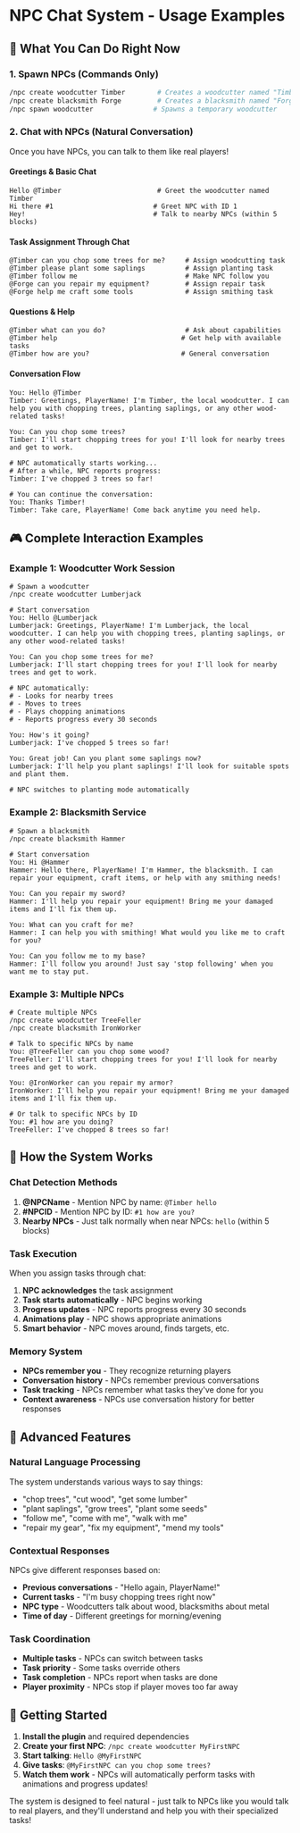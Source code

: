 # NPC Chat System - Usage Examples

## 🎯 **What You Can Do Right Now**

### **1. Spawn NPCs (Commands Only)**
```bash
/npc create woodcutter Timber        # Creates a woodcutter named "Timber"
/npc create blacksmith Forge         # Creates a blacksmith named "Forge"
/npc spawn woodcutter               # Spawns a temporary woodcutter
```

### **2. Chat with NPCs (Natural Conversation)**
Once you have NPCs, you can talk to them like real players!

#### **Greetings & Basic Chat**
```
Hello @Timber                        # Greet the woodcutter named Timber
Hi there #1                         # Greet NPC with ID 1
Hey!                                # Talk to nearby NPCs (within 5 blocks)
```

#### **Task Assignment Through Chat**
```
@Timber can you chop some trees for me?     # Assign woodcutting task
@Timber please plant some saplings          # Assign planting task  
@Timber follow me                           # Make NPC follow you
@Forge can you repair my equipment?         # Assign repair task
@Forge help me craft some tools             # Assign smithing task
```

#### **Questions & Help**
```
@Timber what can you do?                    # Ask about capabilities
@Timber help                               # Get help with available tasks
@Timber how are you?                       # General conversation
```

#### **Conversation Flow**
```
You: Hello @Timber
Timber: Greetings, PlayerName! I'm Timber, the local woodcutter. I can help you with chopping trees, planting saplings, or any other wood-related tasks!

You: Can you chop some trees?
Timber: I'll start chopping trees for you! I'll look for nearby trees and get to work.

# NPC automatically starts working...
# After a while, NPC reports progress:
Timber: I've chopped 3 trees so far!

# You can continue the conversation:
You: Thanks Timber!
Timber: Take care, PlayerName! Come back anytime you need help.
```

## 🎮 **Complete Interaction Examples**

### **Example 1: Woodcutter Work Session**
```
# Spawn a woodcutter
/npc create woodcutter Lumberjack

# Start conversation
You: Hello @Lumberjack
Lumberjack: Greetings, PlayerName! I'm Lumberjack, the local woodcutter. I can help you with chopping trees, planting saplings, or any other wood-related tasks!

You: Can you chop some trees for me?
Lumberjack: I'll start chopping trees for you! I'll look for nearby trees and get to work.

# NPC automatically:
# - Looks for nearby trees
# - Moves to trees
# - Plays chopping animations
# - Reports progress every 30 seconds

You: How's it going?
Lumberjack: I've chopped 5 trees so far!

You: Great job! Can you plant some saplings now?
Lumberjack: I'll help you plant saplings! I'll look for suitable spots and plant them.

# NPC switches to planting mode automatically
```

### **Example 2: Blacksmith Service**
```
# Spawn a blacksmith
/npc create blacksmith Hammer

# Start conversation
You: Hi @Hammer
Hammer: Hello there, PlayerName! I'm Hammer, the blacksmith. I can repair your equipment, craft items, or help with any smithing needs!

You: Can you repair my sword?
Hammer: I'll help you repair your equipment! Bring me your damaged items and I'll fix them up.

You: What can you craft for me?
Hammer: I can help you with smithing! What would you like me to craft for you?

You: Can you follow me to my base?
Hammer: I'll follow you around! Just say 'stop following' when you want me to stay put.
```

### **Example 3: Multiple NPCs**
```
# Create multiple NPCs
/npc create woodcutter TreeFeller
/npc create blacksmith IronWorker

# Talk to specific NPCs by name
You: @TreeFeller can you chop some wood?
TreeFeller: I'll start chopping trees for you! I'll look for nearby trees and get to work.

You: @IronWorker can you repair my armor?
IronWorker: I'll help you repair your equipment! Bring me your damaged items and I'll fix them up.

# Or talk to specific NPCs by ID
You: #1 how are you doing?
TreeFeller: I've chopped 8 trees so far!
```

## 🔧 **How the System Works**

### **Chat Detection Methods**
1. **@NPCName** - Mention NPC by name: `@Timber hello`
2. **#NPCID** - Mention NPC by ID: `#1 how are you?`
3. **Nearby NPCs** - Just talk normally when near NPCs: `hello` (within 5 blocks)

### **Task Execution**
When you assign tasks through chat:
1. **NPC acknowledges** the task assignment
2. **Task starts automatically** - NPC begins working
3. **Progress updates** - NPC reports progress every 30 seconds
4. **Animations play** - NPC shows appropriate animations
5. **Smart behavior** - NPC moves around, finds targets, etc.

### **Memory System**
- **NPCs remember you** - They recognize returning players
- **Conversation history** - NPCs remember previous conversations
- **Task tracking** - NPCs remember what tasks they've done for you
- **Context awareness** - NPCs use conversation history for better responses

## 🎨 **Advanced Features**

### **Natural Language Processing**
The system understands various ways to say things:
- "chop trees", "cut wood", "get some lumber"
- "plant saplings", "grow trees", "plant some seeds"
- "follow me", "come with me", "walk with me"
- "repair my gear", "fix my equipment", "mend my tools"

### **Contextual Responses**
NPCs give different responses based on:
- **Previous conversations** - "Hello again, PlayerName!"
- **Current tasks** - "I'm busy chopping trees right now"
- **NPC type** - Woodcutters talk about wood, blacksmiths about metal
- **Time of day** - Different greetings for morning/evening

### **Task Coordination**
- **Multiple tasks** - NPCs can switch between tasks
- **Task priority** - Some tasks override others
- **Task completion** - NPCs report when tasks are done
- **Player proximity** - NPCs stop if player moves too far away

## 🚀 **Getting Started**

1. **Install the plugin** and required dependencies
2. **Create your first NPC**: `/npc create woodcutter MyFirstNPC`
3. **Start talking**: `Hello @MyFirstNPC`
4. **Give tasks**: `@MyFirstNPC can you chop some trees?`
5. **Watch them work** - NPCs will automatically perform tasks with animations and progress updates!

The system is designed to feel natural - just talk to NPCs like you would talk to real players, and they'll understand and help you with their specialized tasks!